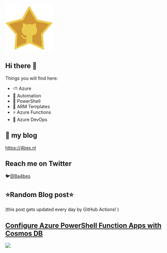 ![Github Star](Assets/github-stars-logo_Color.png)

## Hi there 👋

Things you will find here:
- ⛅ Azure
- 🚗 Automation
- 🐚 PowerShell
- 💪 ARM Templates
- ⚡ Azure Functions
- 🚀 Azure DevOps


## 📝 my blog
<https://4bes.nl>

## Reach me on Twitter
🐦[@Ba4bes](https://twitter.com/Ba4bes)

<!---
- 🔭 I’m currently working on ...
- 🌱 I’m currently learning ...
- 👯 I’m looking to collaborate on ...
- 🤔 I’m looking for help with ...
- 💬 Ask me about ...
- 📫 How to reach me: ...
- 😄 Pronouns: ...
- ⚡ Fun fact: I have a standard poodle 🐩

-->

## ⭐Random Blog post⭐

(this post gets updated every day by GitHub Actions! )

<!-- Link -->
## [Configure Azure PowerShell Function Apps with Cosmos DB](https://4bes.nl/2020/05/03/configure-azure-powershell-function-apps-with-cosmos-db/)

<a href="https://4bes.nl/2020/05/03/configure-azure-powershell-function-apps-with-cosmos-db/"><img src="https://4bes.nl/wp-content/uploads/2020/05/AzFaCosmosDBtn2.png" height="250px"></a>

